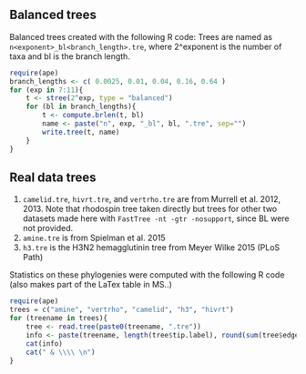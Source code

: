 ## Balanced trees
Balanced trees created with the following R code:
Trees are named as ``n<exponent>_bl<branch_length>.tre``, where 2^exponent is the number of taxa and bl is the branch length.
```r
require(ape)
branch_lengths <- c( 0.0025, 0.01, 0.04, 0.16, 0.64 )
for (exp in 7:11){
    t <- stree(2^exp, type = "balanced")
    for (bl in branch_lengths){
        t <- compute.brlen(t, bl)
        name <- paste("n", exp, "_bl", bl, ".tre", sep="")
        write.tree(t, name)
    }
}
```


## Real data trees
1. `camelid.tre`, `hivrt.tre`, and `vertrho.tre` are from Murrell et al. 2012, 2013. Note that rhodospin tree taken directly but trees for other two datasets made here with `FastTree -nt -gtr -nosupport`, since BL were not provided.  
2. `amine.tre` is from Spielman et al. 2015
3. `h3.tre` is the H3N2 hemagglutinin tree from Meyer Wilke 2015 (PLoS Path) 

Statistics on these phylogenies were computed with the following R code (also makes part of the LaTex table in MS..)
```r
require(ape)
trees = c("amine", "vertrho", "camelid", "h3", "hivrt")
for (treename in trees){
    tree <- read.tree(paste0(treename, ".tre"))
    info <- paste(treename, length(tree$tip.label), round(sum(tree$edge.length),3), paste(round(mean(tree$edge.length),3), round(sd(tree$edge.length),3), sep = "$\pm$"), sep = " & ")
    cat(info)
    cat(" & \\\\ \n")
}
```
